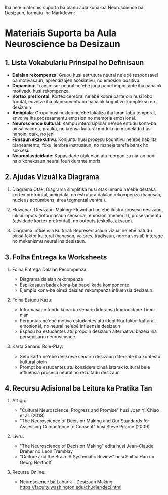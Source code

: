 Iha ne'e materiais suporta ba planu aula kona-ba Neuroscience ba Desizaun, formatu iha Markdown:

# Materiais Suporta ba Aula Neuroscience ba Desizaun 

## 1. Lista Vokabulariu Prinsipal ho Definisaun

- **Dalalan rekompenza**: Grupu husi estrutura neural ne'ebé responsavel ba motivasaun, aprendizajen asosiativu, no emosion positivu.
- **Dopamina**: Transmisor neural ne'ebé joga papel importante iha hahalok motivadu husi rekompenza.
- **Kortex prefrontal**: Kortex cerebral ne'ebé kobre parte oin husi lobo frontál, envolve iha planeamentu ba hahalok kognitivu kompleksu no desizaun.
- **Amigdala**: Grupu husi nukleu ne'ebé lokaliza iha laran lobu temporal, envolve iha prosesamentu emosion no memoria emosionál.
- **Neuroscience kulturál**: Kampu interdisiplinár ne'ebé estudu kona-ba oinsá valores, pratika, no krensa kulturál modela no modeladu husi hanoin, otak, no jeni.
- **Funsaun ekzekutivu**: Konjuntu husi prosesu kognitivu ne'ebé habilita planeamentu, foku, lembra instrusaun, no maneja tarefa barak ho suksesu.
- **Neuroplasticidade**: Kapasidade otak nian atu reorganiza nia-an hodi halo koneksaun neural foun durante moris.

## 2. Ajudas Vizuál ka Diagrama

1. Diagrama Otak: Diagrama simplifika husi otak umanu ne'ebé destaka kortex prefrontal, amigdala, no estrutura dalalan rekompenza (hanesan, nucleus accumbens, área tegmental ventral).

2. Flowchart Desizaun-Making: Flowchart ne'ebé ilustra prosesu desizaun, inklui inputs (informasaun sensorial, emosion, memoria), prosesamentu (atividade kortex prefrontal), no outputs (eskolla, aksaun).

3. Diagrama Influénsia Kultural: Representasaun vizuál ne'ebé hatudu oinsá faktor kultural (hanesan, valores, tradisaun, norma sosial) interage ho mekanismu neural iha desizaun.

## 3. Folha Entrega ka Worksheets

1. Folha Entrega Dalalan Recompenza:
   - Diagrama dalalan rekompenza
   - Esplikasaun badak kona-ba papel kada komponente
   - Ejemplu kona-ba oinsá dalalan rekompenza influensia desizaun

2. Folha Estudu Kazu:
   - Informasaun fundu kona-ba senariu lideransa komunidade Timor nian
   - Perguntas ne'ebé motiva estudantes atu identifika faktor kultural, emosionál, no neural ne'ebé influensia desizaun
   - Espasu ba estudantes atu propoin desizaun alternativu bazeia iha persepisaun neuroscience

3. Karta Senariu Role-Play:
   - Setu karta ne'ebé deskreve senariu desizaun diferente iha kontestu kultural oioin
   - Prompt ba estudantes atu konsidera oinsá latarak kultural bele influensia prosesu neural no rezultadu desizaun

## 4. Recursu Adisional ba Leitura ka Pratika Tan

1. Artigu:
   - "Cultural Neuroscience: Progress and Promise" husi Joan Y. Chiao et al. (2013)
   - "The Neuroscience of Decision Making and Our Standards for Assessing Competence to Consent" husi Steve Pearce (2009)

2. Livru:
   - "The Neuroscience of Decision Making" edita husi Jean-Claude Dreher no Léon Tremblay
   - "Culture and the Brain: A Systematic Review" husi Shihui Han no Georg Northoff

3. Recursu Online:
   - Neuroscience ba Labarik - Desizaun Making: https://faculty.washington.edu/chudler/deci.html